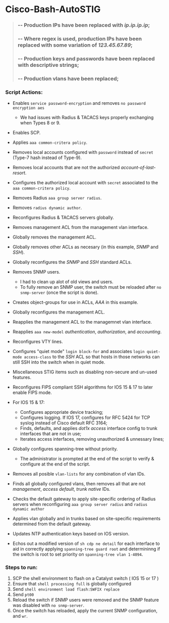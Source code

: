 # Cisco-Bash-AutoSTIG
>### **-- Production IPs have been replaced with *ip.ip.ip.ip*;**
>### **-- Where regex is used, production IPs have been replaced with some variation of *123.45.67.89*;**
>### **-- Production keys and passwords have been replaced with descriptive strings;**
>### **-- Production vlans have been replaced;**
### Script Actions:
- Enables `service password-encryption` and removes `no password encryption aes`
  - We had issues with Radius & TACACS keys properly exchanging when Types 8 or 9.
  
- Enables SCP.
- Applies `aaa common-critera policy`.
- Removes local accounts configured with `password` instead of `secret` (Type-7 hash instead of Type-9).
- Removes local accounts that are not the authorized *account-of-last-resort*.
- Configures the authorized local account with `secret` associated to the `aaa common-critera policy`.
- Removes Radius `aaa group server radius`.
- Removes `radius dynamic author`.
- Reconfigures Radius & TACACS servers globally.
- Removes management ACL from the management vlan interface.
- Globally removes the management ACL.
- Globally removes other ACLs as necesary (in this example, *SNMP* and *SSH*).
- Globally reconfigures the *SNMP* and *SSH* standard ACLs.
- Removes SNMP users.
  - I had to clean up alot of old views and users.
  - To fully remove an SNMP user, the switch must be reloaded after `no snmp-server` (once the script is done).
    
- Creates object-groups for use in ACLs, *AAA* in this example.
- Globally reconfigures the management ACL.
- Reapplies the management ACL to the managemnet vlan interface.
- Reapplies `aaa new-model` *authentication*, *authorization*, and *accounting*.
- Reconfigures VTY lines.
- Configures "quiet mode" `login block-for` and associates `login quiet-mode access-class` to the *SSH* ACL so that hosts in those networks can still SSH into the switch when in quiet mode.
- Miscellaneous STIG items such as disabling non-secure and un-used features.
- Reconfigures FIPS compliant SSH algorithms for IOS 15 & 17 to later enable FIPS mode.
- For IOS 15 & 17:
  - Configures appropriate device tracking;
  - Configures logging. If IOS 17, configures for RFC 5424 for TCP syslog instead of Cisco default RFC 3164;
  - Finds, defaults, and applies *dot1x access* interface config to trunk interfaces that are not in use;
  - Iterates access interfaces, removing unauthorized & unnessary lines;

- Globally configures spanning-tree without priority.
  - The administrator is prompted at the end of the script to verify & configure at the end of the script.
    
- Removes all posible `vlan-lists` for any combination of vlan IDs.
- Finds all globally configured vlans, then removes all that are not *management*, *access default*, *trunk native* IDs.
- Checks the default gateway to apply site-specific ordering of Radius servers when reconfiguring `aaa group server radius` and `radius dynamic author`
- Applies vlan globally and in trunks based on site-specific requirements determined from the default gateway.
- Updates NTP authentication keys based on IOS version.
- Echos out a modified version of `sh cdp ne detail` for each interface to aid in correctly applying `spanning-tree guard root` and determininng if the switch is root to set priority on `spanning-tree vlan 1-4094`.
### Steps to run:
1. SCP the shell environment to flash on a Catalyst switch ( IOS 15 or 17 )
2. Ensure that `shell processing full` is globally configured
3. Send `shell environment load flash:SWFIX replace`
4. Send `pt00`
5. Reload the switch if SNMP users were removed and the SNMP feature was disabled with `no snmp-server`.
6. Once the switch has reloaded, apply the current SNMP configuration, and `wr`.
